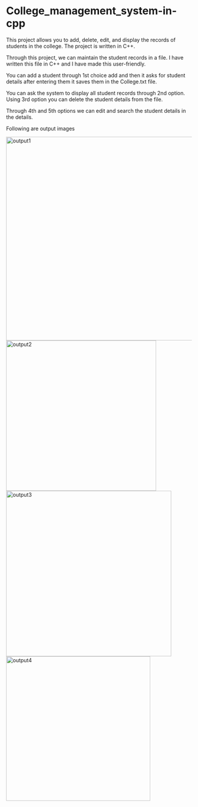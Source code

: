 # College_management_system-in-cpp
This project allows you to add, delete, edit, and display the records of students in the college. The project is written in C++.

Through this project, we can maintain the student records in a file. I have written this file in C++ and I have made this user-friendly.

You can add a student through 1st choice add and then it asks for student details after entering them it saves them in the College.txt file. 

You can ask the system to display all student records through 2nd option. Using 3rd option you can delete the student details from the file. 

Through 4th and 5th options we can edit and search the student details in the details.

Following are output images

<img width="551" alt="output1" src="https://github.com/SriramChowdaryMogalapu/college_management_system-in-cpp/assets/103817400/5e39e739-bdb9-4a63-afc5-e1b95232e295">
<img width="407" alt="output2" src="https://github.com/SriramChowdaryMogalapu/college_management_system-in-cpp/assets/103817400/f229f356-1cca-4252-ad5f-2b2b74175385">
<img width="448" alt="output3" src="https://github.com/SriramChowdaryMogalapu/college_management_system-in-cpp/assets/103817400/b21bb9cb-c9d9-4a4b-ba02-02563b2ee6d2">
<img width="391" alt="output4" src="https://github.com/SriramChowdaryMogalapu/college_management_system-in-cpp/assets/103817400/52fea6b7-b49d-428e-a219-00c5fc6135dd">
